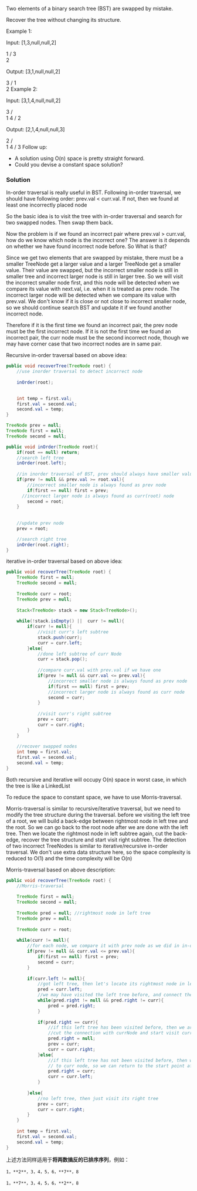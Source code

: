 Two elements of a binary search tree (BST) are swapped by mistake.

Recover the tree without changing its structure.

Example 1:

Input: [1,3,null,null,2]

   1
  /
 3
  \
   2

Output: [3,1,null,null,2]

   3
  /
 1
  \
   2
Example 2:

Input: [3,1,4,null,null,2]

  3
 / \
1   4
   /
  2

Output: [2,1,4,null,null,3]

  2
 / \
1   4
   /
  3
Follow up:

* A solution using O(n) space is pretty straight forward.
* Could you devise a constant space solution?

### **Solution**
In-order traversal is really useful in BST. Following in-order traversal, we should have following order: prev.val < curr.val. If not, then we found at least one incorrectly placed node

So the basic idea is to visit the tree with in-order traversal and search for two swapped nodes. Then swap them back.

Now the problem is if we found an incorrect pair where prev.val > curr.val, how do we know which node is the incorrect one? The answer is it depends on whether we have found incorrect node before. So What is that?

Since we get two elements that are swapped by mistake, there must be a smaller TreeNode get a larger value and a larger TreeNode get a smaller value.
Their value are swapped, but the incorrect smaller node is still in smaller tree and incorrect larger node is still in larger tree. So we will visit the incorrect smaller node first, and this node will be detected when we compare its value with next.val, i.e. when it is treated as prev node. The incorrect larger node will be detected when we compare its value with prev.val. We don't know if it is close or not close to incorrect smaller node, so we should continue search BST and update it if we found another incorrect node.

Therefore if it is the first time we found an incorrect pair, the prev node must be the first incorrect node.
If it is not the first time we found an incorrect pair, the curr node must be the second incorrect node, though
we may have corner case that two incorrect nodes are in same pair.

Recursive in-order traversal based on above idea:
```java
public void recoverTree(TreeNode root) {
    //use inorder traversal to detect incorrect node
    
    inOrder(root);
    

    int temp = first.val;
    first.val = second.val;
    second.val = temp;
}

TreeNode prev = null;
TreeNode first = null;
TreeNode second = null;

public void inOrder(TreeNode root){
    if(root == null) return;
    //search left tree
    inOrder(root.left);
    
    //in inorder traversal of BST, prev should always have smaller value than current value
    if(prev != null && prev.val >= root.val){
        //incorrect smaller node is always found as prev node
        if(first == null) first = prev;
      //incorrect larger node is always found as curr(root) node
        second = root;
    }
    
    
    //update prev node
    prev = root;

    //search right tree
    inOrder(root.right);
}
```
iterative in-order traversal based on above idea:
```java
public void recoverTree(TreeNode root) {
    TreeNode first = null;
    TreeNode second = null;
    
    TreeNode curr = root;
    TreeNode prev = null;
    
    Stack<TreeNode> stack = new Stack<TreeNode>();
    
    while(!stack.isEmpty() ||  curr != null){
        if(curr != null){
            //visit curr's left subtree
            stack.push(curr);
            curr = curr.left;
        }else{
            //done left subtree of curr Node
            curr = stack.pop();
            
            //compare curr.val with prev.val if we have one
            if(prev != null && curr.val <= prev.val){
                //incorrect smaller node is always found as prev node
                if(first == null) first = prev;
                //incorrect larger node is always found as curr node
                second = curr;         
            }  
            
            //visit curr's right subtree
            prev = curr;
            curr = curr.right;
        }
    }
    
    //recover swapped nodes
    int temp = first.val;
    first.val = second.val;
    second.val = temp;
}
```
Both recursive and iterative will occupy O(n) space in worst case, in which the tree is like a LinkedList

To reduce the space to constant space, we have to use Morris-traversal.

Morris-traversal is similar to recursive/iterative traversal, but we need to modify the tree structure during the
traversal. before we visiting the left tree of a root, we will build a back-edge between rightmost node in left tree and the root. So we can go back to the root node after we are done with the left tree. Then we locate the rightmost node in left subtree again, cut the back-edge, recover the tree structure and start visit right subtree. The detection of two incorrect TreeNodes is similar to iterative/recursive in-order traversal.
We don't use extra data structure here, so the space complexity is reduced to O(1) and the time complexity will be O(n)

Morris-traversal based on above description:
```java
public void recoverTree(TreeNode root) {
	//Morris-traversal
	
    TreeNode first = null;
    TreeNode second = null;
    
    TreeNode pred = null; //rightmost node in left tree
    TreeNode prev = null; 
    
    TreeNode curr = root;
    
    while(curr != null){
        //for each node, we compare it with prev node as we did in in-order-traversal
        if(prev != null && curr.val <= prev.val){
            if(first == null) first = prev;
            second = curr;
        }
        
        if(curr.left != null){
            //got left tree, then let's locate its rightmost node in left tree
            pred = curr.left;
            //we may have visited the left tree before, and connect the rightmost node with curr node (root node)
            while(pred.right != null && pred.right != curr){
                pred = pred.right;
            }
            
            if(pred.right == curr){
                //if this left tree has been visited before, then we are done with it
                //cut the connection with currNode and start visit curr's right tree
                pred.right = null;
                prev = curr;
                curr = curr.right;
            }else{
                //if this left tree has not been visited before, then we create a back edge from rightmost node
                // to curr node, so we can return to the start point after done the left tree
                pred.right = curr;
                curr = curr.left;
            }
            
        }else{
            //no left tree, then just visit its right tree
            prev = curr;
            curr = curr.right;
        }
    }
    
    int temp = first.val;
    first.val = second.val;
    second.val = temp;
}
```

上述方法同样适用于**将两数搞反的已排序序列**，例如：
```
1，**2**，3，4，5，6，**7**，8

1，**7**，3，4，5，6，**2**，8
```